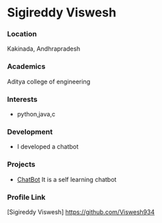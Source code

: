 # Sigireddy Viswesh

### Location

Kakinada, Andhrapradesh

### Academics

Aditya college of engineering

### Interests

- python,java,c

### Development

- I developed a chatbot

### Projects

- [ChatBot](https://github.com/Viswesh934/Major-league-hacking) It is a self learning chatbot

### Profile Link

[Sigireddy Viswesh]  https://github.com/Viswesh934
